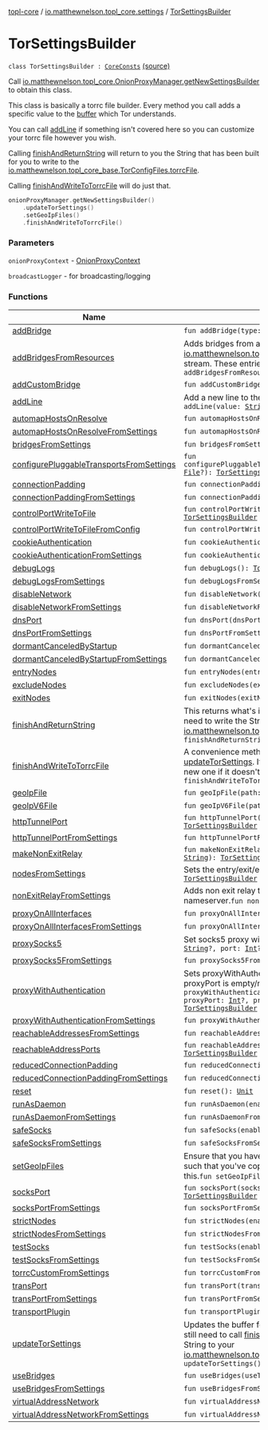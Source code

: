 [topl-core](../../index.md) / [io.matthewnelson.topl_core.settings](../index.md) / [TorSettingsBuilder](./index.md)

# TorSettingsBuilder

`class TorSettingsBuilder : `[`CoreConsts`](../../io.matthewnelson.topl_core.util/-core-consts/index.md) [(source)](https://github.com/05nelsonm/TorOnionProxyLibrary-Android/blob/master/topl-core/src/main/java/io/matthewnelson/topl_core/settings/TorSettingsBuilder.kt#L79)

Call [io.matthewnelson.topl_core.OnionProxyManager.getNewSettingsBuilder](../../io.matthewnelson.topl_core/-onion-proxy-manager/get-new-settings-builder.md) to obtain
this class.

This class is basically a torrc file builder. Every method you call adds a
specific value to the [buffer](#) which Tor understands.

You can call [addLine](add-line.md) if something isn't covered here so you can customize your torrc
file however you wish.

Calling [finishAndReturnString](finish-and-return-string.md) will return to you the String that has been
built for you to write to the
[io.matthewnelson.topl_core_base.TorConfigFiles.torrcFile](../../../topl-core-base/io.matthewnelson.topl_core_base/-tor-config-files/torrc-file.md).

Calling [finishAndWriteToTorrcFile](finish-and-write-to-torrc-file.md) will do just that.

``` kotlin
onionProxyManager.getNewSettingsBuilder()
    .updateTorSettings()
    .setGeoIpFiles()
    .finishAndWriteToTorrcFile()
```

### Parameters

`onionProxyContext` - [OnionProxyContext](#)

`broadcastLogger` - for broadcasting/logging

### Functions

| Name | Summary |
|---|---|
| [addBridge](add-bridge.md) | `fun addBridge(type: `[`String`](https://kotlinlang.org/api/latest/jvm/stdlib/kotlin/-string/index.html)`?, config: `[`String`](https://kotlinlang.org/api/latest/jvm/stdlib/kotlin/-string/index.html)`?): `[`TorSettingsBuilder`](./index.md) |
| [addBridgesFromResources](add-bridges-from-resources.md) | Adds bridges from a resource stream. This relies on the [io.matthewnelson.topl_core.util.TorInstaller](../../io.matthewnelson.topl_core.util/-tor-installer/index.md) to know how to obtain this stream. These entries may be type-specified like:`fun addBridgesFromResources(): `[`TorSettingsBuilder`](./index.md) |
| [addCustomBridge](add-custom-bridge.md) | `fun addCustomBridge(config: `[`String`](https://kotlinlang.org/api/latest/jvm/stdlib/kotlin/-string/index.html)`?): `[`TorSettingsBuilder`](./index.md) |
| [addLine](add-line.md) | Add a new line to the [buffer](#) if a setting here is not available.`fun addLine(value: `[`String`](https://kotlinlang.org/api/latest/jvm/stdlib/kotlin/-string/index.html)`?): `[`TorSettingsBuilder`](./index.md) |
| [automapHostsOnResolve](automap-hosts-on-resolve.md) | `fun automapHostsOnResolve(enable: `[`Boolean`](https://kotlinlang.org/api/latest/jvm/stdlib/kotlin/-boolean/index.html)`): `[`TorSettingsBuilder`](./index.md) |
| [automapHostsOnResolveFromSettings](automap-hosts-on-resolve-from-settings.md) | `fun automapHostsOnResolveFromSettings(): `[`TorSettingsBuilder`](./index.md) |
| [bridgesFromSettings](bridges-from-settings.md) | `fun bridgesFromSettings(): `[`TorSettingsBuilder`](./index.md) |
| [configurePluggableTransportsFromSettings](configure-pluggable-transports-from-settings.md) | `fun configurePluggableTransportsFromSettings(pluggableTransportClient: `[`File`](https://docs.oracle.com/javase/6/docs/api/java/io/File.html)`?): `[`TorSettingsBuilder`](./index.md) |
| [connectionPadding](connection-padding.md) | `fun connectionPadding(setting: `[`String`](https://kotlinlang.org/api/latest/jvm/stdlib/kotlin/-string/index.html)`): `[`TorSettingsBuilder`](./index.md) |
| [connectionPaddingFromSettings](connection-padding-from-settings.md) | `fun connectionPaddingFromSettings(): `[`TorSettingsBuilder`](./index.md) |
| [controlPortWriteToFile](control-port-write-to-file.md) | `fun controlPortWriteToFile(torConfigFiles: `[`TorConfigFiles`](../../../topl-core-base/io.matthewnelson.topl_core_base/-tor-config-files/index.md)`): `[`TorSettingsBuilder`](./index.md) |
| [controlPortWriteToFileFromConfig](control-port-write-to-file-from-config.md) | `fun controlPortWriteToFileFromConfig(): `[`TorSettingsBuilder`](./index.md) |
| [cookieAuthentication](cookie-authentication.md) | `fun cookieAuthentication(): `[`TorSettingsBuilder`](./index.md) |
| [cookieAuthenticationFromSettings](cookie-authentication-from-settings.md) | `fun cookieAuthenticationFromSettings(): `[`TorSettingsBuilder`](./index.md) |
| [debugLogs](debug-logs.md) | `fun debugLogs(): `[`TorSettingsBuilder`](./index.md) |
| [debugLogsFromSettings](debug-logs-from-settings.md) | `fun debugLogsFromSettings(): `[`TorSettingsBuilder`](./index.md) |
| [disableNetwork](disable-network.md) | `fun disableNetwork(disable: `[`Boolean`](https://kotlinlang.org/api/latest/jvm/stdlib/kotlin/-boolean/index.html)`): `[`TorSettingsBuilder`](./index.md) |
| [disableNetworkFromSettings](disable-network-from-settings.md) | `fun disableNetworkFromSettings(): `[`TorSettingsBuilder`](./index.md) |
| [dnsPort](dns-port.md) | `fun dnsPort(dnsPort: `[`String`](https://kotlinlang.org/api/latest/jvm/stdlib/kotlin/-string/index.html)`): `[`TorSettingsBuilder`](./index.md) |
| [dnsPortFromSettings](dns-port-from-settings.md) | `fun dnsPortFromSettings(): `[`TorSettingsBuilder`](./index.md) |
| [dormantCanceledByStartup](dormant-canceled-by-startup.md) | `fun dormantCanceledByStartup(enable: `[`Boolean`](https://kotlinlang.org/api/latest/jvm/stdlib/kotlin/-boolean/index.html)`): `[`TorSettingsBuilder`](./index.md) |
| [dormantCanceledByStartupFromSettings](dormant-canceled-by-startup-from-settings.md) | `fun dormantCanceledByStartupFromSettings(): `[`TorSettingsBuilder`](./index.md) |
| [entryNodes](entry-nodes.md) | `fun entryNodes(entryNodes: `[`String`](https://kotlinlang.org/api/latest/jvm/stdlib/kotlin/-string/index.html)`?): `[`TorSettingsBuilder`](./index.md) |
| [excludeNodes](exclude-nodes.md) | `fun excludeNodes(excludeNodes: `[`String`](https://kotlinlang.org/api/latest/jvm/stdlib/kotlin/-string/index.html)`?): `[`TorSettingsBuilder`](./index.md) |
| [exitNodes](exit-nodes.md) | `fun exitNodes(exitNodes: `[`String`](https://kotlinlang.org/api/latest/jvm/stdlib/kotlin/-string/index.html)`?): `[`TorSettingsBuilder`](./index.md) |
| [finishAndReturnString](finish-and-return-string.md) | This returns what's in the [buffer](#) as a String and then clears it. You still need to write the String to the [io.matthewnelson.topl_core_base.TorConfigFiles.torrcFile](../../../topl-core-base/io.matthewnelson.topl_core_base/-tor-config-files/torrc-file.md).`fun finishAndReturnString(): `[`String`](https://kotlinlang.org/api/latest/jvm/stdlib/kotlin/-string/index.html) |
| [finishAndWriteToTorrcFile](finish-and-write-to-torrc-file.md) | A convenience method for after populating the [buffer](#) by calling [updateTorSettings](update-tor-settings.md). It will overwrite your current torrc file (or create a new one if it doesn't exist) with the new settings.`fun finishAndWriteToTorrcFile(): `[`Unit`](https://kotlinlang.org/api/latest/jvm/stdlib/kotlin/-unit/index.html) |
| [geoIpFile](geo-ip-file.md) | `fun geoIpFile(path: `[`String`](https://kotlinlang.org/api/latest/jvm/stdlib/kotlin/-string/index.html)`?): `[`TorSettingsBuilder`](./index.md) |
| [geoIpV6File](geo-ip-v6-file.md) | `fun geoIpV6File(path: `[`String`](https://kotlinlang.org/api/latest/jvm/stdlib/kotlin/-string/index.html)`?): `[`TorSettingsBuilder`](./index.md) |
| [httpTunnelPort](http-tunnel-port.md) | `fun httpTunnelPort(port: `[`String`](https://kotlinlang.org/api/latest/jvm/stdlib/kotlin/-string/index.html)`, isolationFlags: `[`String`](https://kotlinlang.org/api/latest/jvm/stdlib/kotlin/-string/index.html)`?): `[`TorSettingsBuilder`](./index.md) |
| [httpTunnelPortFromSettings](http-tunnel-port-from-settings.md) | `fun httpTunnelPortFromSettings(): `[`TorSettingsBuilder`](./index.md) |
| [makeNonExitRelay](make-non-exit-relay.md) | `fun makeNonExitRelay(dnsFile: `[`String`](https://kotlinlang.org/api/latest/jvm/stdlib/kotlin/-string/index.html)`, orPort: `[`Int`](https://kotlinlang.org/api/latest/jvm/stdlib/kotlin/-int/index.html)`, nickname: `[`String`](https://kotlinlang.org/api/latest/jvm/stdlib/kotlin/-string/index.html)`): `[`TorSettingsBuilder`](./index.md) |
| [nodesFromSettings](nodes-from-settings.md) | Sets the entry/exit/exclude nodes`fun nodesFromSettings(): `[`TorSettingsBuilder`](./index.md) |
| [nonExitRelayFromSettings](non-exit-relay-from-settings.md) | Adds non exit relay to builder. This method uses a default Quad9 nameserver.`fun nonExitRelayFromSettings(): `[`TorSettingsBuilder`](./index.md) |
| [proxyOnAllInterfaces](proxy-on-all-interfaces.md) | `fun proxyOnAllInterfaces(): `[`TorSettingsBuilder`](./index.md) |
| [proxyOnAllInterfacesFromSettings](proxy-on-all-interfaces-from-settings.md) | `fun proxyOnAllInterfacesFromSettings(): `[`TorSettingsBuilder`](./index.md) |
| [proxySocks5](proxy-socks5.md) | Set socks5 proxy with no authentication.`fun proxySocks5(host: `[`String`](https://kotlinlang.org/api/latest/jvm/stdlib/kotlin/-string/index.html)`?, port: `[`Int`](https://kotlinlang.org/api/latest/jvm/stdlib/kotlin/-int/index.html)`?): `[`TorSettingsBuilder`](./index.md) |
| [proxySocks5FromSettings](proxy-socks5-from-settings.md) | `fun proxySocks5FromSettings(): `[`TorSettingsBuilder`](./index.md) |
| [proxyWithAuthentication](proxy-with-authentication.md) | Sets proxyWithAuthentication information. If proxyType, proxyHost or proxyPort is empty/null, then this method does nothing.`fun proxyWithAuthentication(proxyType: `[`String`](https://kotlinlang.org/api/latest/jvm/stdlib/kotlin/-string/index.html)`?, proxyHost: `[`String`](https://kotlinlang.org/api/latest/jvm/stdlib/kotlin/-string/index.html)`?, proxyPort: `[`Int`](https://kotlinlang.org/api/latest/jvm/stdlib/kotlin/-int/index.html)`?, proxyUser: `[`String`](https://kotlinlang.org/api/latest/jvm/stdlib/kotlin/-string/index.html)`?, proxyPass: `[`String`](https://kotlinlang.org/api/latest/jvm/stdlib/kotlin/-string/index.html)`?): `[`TorSettingsBuilder`](./index.md) |
| [proxyWithAuthenticationFromSettings](proxy-with-authentication-from-settings.md) | `fun proxyWithAuthenticationFromSettings(): `[`TorSettingsBuilder`](./index.md) |
| [reachableAddressesFromSettings](reachable-addresses-from-settings.md) | `fun reachableAddressesFromSettings(): `[`TorSettingsBuilder`](./index.md) |
| [reachableAddressPorts](reachable-address-ports.md) | `fun reachableAddressPorts(reachableAddressesPorts: `[`String`](https://kotlinlang.org/api/latest/jvm/stdlib/kotlin/-string/index.html)`?): `[`TorSettingsBuilder`](./index.md) |
| [reducedConnectionPadding](reduced-connection-padding.md) | `fun reducedConnectionPadding(enable: `[`Boolean`](https://kotlinlang.org/api/latest/jvm/stdlib/kotlin/-boolean/index.html)`): `[`TorSettingsBuilder`](./index.md) |
| [reducedConnectionPaddingFromSettings](reduced-connection-padding-from-settings.md) | `fun reducedConnectionPaddingFromSettings(): `[`TorSettingsBuilder`](./index.md) |
| [reset](reset.md) | `fun reset(): `[`Unit`](https://kotlinlang.org/api/latest/jvm/stdlib/kotlin/-unit/index.html) |
| [runAsDaemon](run-as-daemon.md) | `fun runAsDaemon(enable: `[`Boolean`](https://kotlinlang.org/api/latest/jvm/stdlib/kotlin/-boolean/index.html)`): `[`TorSettingsBuilder`](./index.md) |
| [runAsDaemonFromSettings](run-as-daemon-from-settings.md) | `fun runAsDaemonFromSettings(): `[`TorSettingsBuilder`](./index.md) |
| [safeSocks](safe-socks.md) | `fun safeSocks(enable: `[`Boolean`](https://kotlinlang.org/api/latest/jvm/stdlib/kotlin/-boolean/index.html)`): `[`TorSettingsBuilder`](./index.md) |
| [safeSocksFromSettings](safe-socks-from-settings.md) | `fun safeSocksFromSettings(): `[`TorSettingsBuilder`](./index.md) |
| [setGeoIpFiles](set-geo-ip-files.md) | Ensure that you have setup [io.matthewnelson.topl_core.util.TorInstaller](../../io.matthewnelson.topl_core.util/-tor-installer/index.md) such that you've copied the geoip/geoip6 files over prior to calling this.`fun setGeoIpFiles(): `[`TorSettingsBuilder`](./index.md) |
| [socksPort](socks-port.md) | `fun socksPort(socksPort: `[`String`](https://kotlinlang.org/api/latest/jvm/stdlib/kotlin/-string/index.html)`, isolationFlag: `[`String`](https://kotlinlang.org/api/latest/jvm/stdlib/kotlin/-string/index.html)`?): `[`TorSettingsBuilder`](./index.md) |
| [socksPortFromSettings](socks-port-from-settings.md) | `fun socksPortFromSettings(): `[`TorSettingsBuilder`](./index.md) |
| [strictNodes](strict-nodes.md) | `fun strictNodes(enable: `[`Boolean`](https://kotlinlang.org/api/latest/jvm/stdlib/kotlin/-boolean/index.html)`): `[`TorSettingsBuilder`](./index.md) |
| [strictNodesFromSettings](strict-nodes-from-settings.md) | `fun strictNodesFromSettings(): `[`TorSettingsBuilder`](./index.md) |
| [testSocks](test-socks.md) | `fun testSocks(enable: `[`Boolean`](https://kotlinlang.org/api/latest/jvm/stdlib/kotlin/-boolean/index.html)`): `[`TorSettingsBuilder`](./index.md) |
| [testSocksFromSettings](test-socks-from-settings.md) | `fun testSocksFromSettings(): `[`TorSettingsBuilder`](./index.md) |
| [torrcCustomFromSettings](torrc-custom-from-settings.md) | `fun torrcCustomFromSettings(): `[`TorSettingsBuilder`](./index.md) |
| [transPort](trans-port.md) | `fun transPort(transPort: `[`String`](https://kotlinlang.org/api/latest/jvm/stdlib/kotlin/-string/index.html)`): `[`TorSettingsBuilder`](./index.md) |
| [transPortFromSettings](trans-port-from-settings.md) | `fun transPortFromSettings(): `[`TorSettingsBuilder`](./index.md) |
| [transportPlugin](transport-plugin.md) | `fun transportPlugin(clientPath: `[`String`](https://kotlinlang.org/api/latest/jvm/stdlib/kotlin/-string/index.html)`): `[`TorSettingsBuilder`](./index.md) |
| [updateTorSettings](update-tor-settings.md) | Updates the buffer for all methods annotated with [SettingsConfig](#). You still need to call [finishAndReturnString](finish-and-return-string.md) and then write the returned String to your [io.matthewnelson.topl_core_base.TorConfigFiles.torrcFile](../../../topl-core-base/io.matthewnelson.topl_core_base/-tor-config-files/torrc-file.md).`fun updateTorSettings(): `[`TorSettingsBuilder`](./index.md) |
| [useBridges](use-bridges.md) | `fun useBridges(useThem: `[`Boolean`](https://kotlinlang.org/api/latest/jvm/stdlib/kotlin/-boolean/index.html)`): `[`TorSettingsBuilder`](./index.md) |
| [useBridgesFromSettings](use-bridges-from-settings.md) | `fun useBridgesFromSettings(): `[`TorSettingsBuilder`](./index.md) |
| [virtualAddressNetwork](virtual-address-network.md) | `fun virtualAddressNetwork(address: `[`String`](https://kotlinlang.org/api/latest/jvm/stdlib/kotlin/-string/index.html)`?): `[`TorSettingsBuilder`](./index.md) |
| [virtualAddressNetworkFromSettings](virtual-address-network-from-settings.md) | `fun virtualAddressNetworkFromSettings(): `[`TorSettingsBuilder`](./index.md) |
